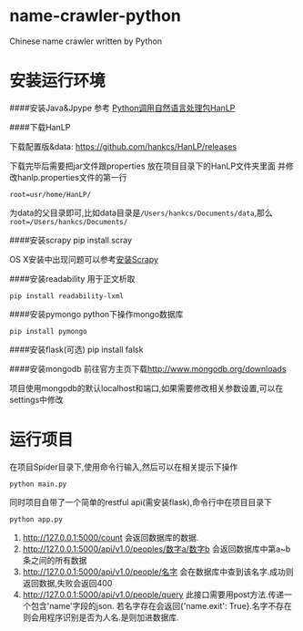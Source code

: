 # name-crawler-python
Chinese name crawler written by Python


# 安装运行环境

####安装Java&Jpype
  参考 [Python调用自然语言处理包HanLP](http://www.hankcs.com/nlp/python-calls-hanlp.html)

####下载HanLP

下载配置版&data:
<https://github.com/hankcs/HanLP/releases>

下载完毕后需要把jar文件跟properties 放在项目目录下的HanLP文件夹里面 并修改hanlp.properties文件的第一行

	root=usr/home/HanLP/
为data的父目录即可,比如data目录是`/Users/hankcs/Documents/data`,那么`root=/Users/hankcs/Documents/`

####安装scrapy
	pip install scray

OS X安装中出现问题可以参考[安装Scrapy](https://segmentfault.com/n/1330000003944169)

####安装readability
用于正文析取

	pip install readability-lxml

####安装pymongo
python下操作mongo数据库

	pip install pymongo

####安装flask(可选)
	pip install falsk

####安装mongodb
前往官方主页下载<http://www.mongodb.org/downloads>

项目使用mongodb的默认localhost和端口,如果需要修改相关参数设置,可以在settings中修改

# 运行项目
在项目Spider目录下,使用命令行输入,然后可以在相关提示下操作

	python main.py

同时项目自带了一个简单的restful api(需安装flask),命令行中在项目目录下

	python app.py

1. http://127.0.0.1:5000/count 会返回数据库的数据.
2. http://127.0.0.1:5000/api/v1.0/peoples/数字a/数字b 会返回数据库中第a~b条之间的所有数据
3. http://127.0.0.1:5000/api/v1.0/people/名字  会在数据库中查到该名字.成功则返回数据,失败会返回400
4. http://127.0.0.1:5000/api/v1.0/people/query  此接口需要用post方法.传递一个包含'name'字段的json. 若名字存在会返回{'name.exit': True}.名字不存在则会用程序识别是否为人名.是则加进数据库.